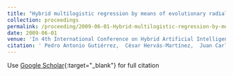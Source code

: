 ```yaml
---
title: "Hybrid multilogistic regression by means of evolutionary radial basis functions: application to precision agriculture"
collection: proceedings
permalink: /proceeding/2009-06-01-Hybrid-multilogistic-regression-by-means-of-evolutionary-radial-basis-functions-application-to-precision-agriculture
date: 2009-06-01
venue: 'In 4th International Conference on Hybrid Artificial Intelligence Systems (HAIS09)'
citation: ' Pedro Antonio Gutiérrez,  César Hervás-Martínez,  Juan Carlos Fernández,  F. López Granados, &quot;Hybrid multilogistic regression by means of evolutionary radial basis functions: application to precision agriculture.&quot; In 4th International Conference on Hybrid Artificial Intelligence Systems (HAIS09), Hybrid Artificial Intelligence Systems, Lecture Notes in Computer Science, Vol.5572, 2009, Salamanca, Spain, pp.244--251.'
---
```

Use [Google Scholar](https://scholar.google.com/scholar?q=Hybrid+multilogistic+regression+by+means+of+evolutionary+radial+basis+functions:+application+to+precision+agriculture){:target="_blank"} for full citation